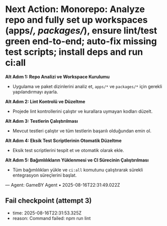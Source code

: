 # Next Action: Monorepo: Analyze repo and fully set up workspaces (apps/*, packages/*), ensure lint/test green end-to-end; auto-fix missing test scripts; install deps and run ci:all

**Alt Adım 1: Repo Analizi ve Workspace Kurulumu**
- Uygulama ve paket dizinlerini analiz et, `apps/*` ve `packages/*` için gerekli yapılandırmayı ayarla. 

**Alt Adım 2: Lint Kontrolü ve Düzeltme**
- Projede lint kontrollerini çalıştır ve kurallara uymayan kodları düzelt.

**Alt Adım 3: Testlerin Çalıştırılması**
- Mevcut testleri çalıştır ve tüm testlerin başarılı olduğundan emin ol.

**Alt Adım 4: Eksik Test Scriptlerinin Otomatik Düzeltme**
- Eksik test scriptlerini tespit et ve otomatik olarak ekle.

**Alt Adım 5: Bağımlılıkların Yüklenmesi ve CI Sürecinin Çalıştırılması**
- Tüm bağımlılıkları yükle ve `ci:all` komutunu çalıştırarak sürekli entegrasyon süreçlerini başlat.

— Agent: GameBY Agent • 2025-08-16T22:31:49.022Z


## Fail checkpoint (attempt 3)
- time: 2025-08-16T22:31:53.325Z
- reason: Command failed: npm run lint
